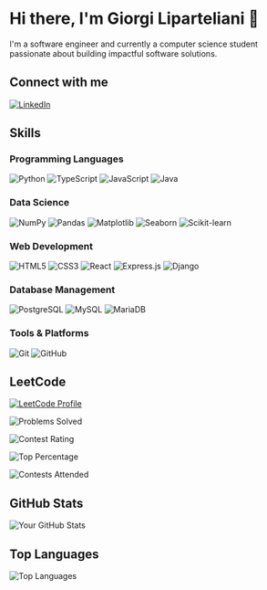 # Hi there, I'm Giorgi Liparteliani 👋

I'm a software engineer and currently a computer science student passionate about building impactful software solutions.

## Connect with me

[![LinkedIn](https://img.shields.io/badge/-LinkedIn-0A66C2?style=flat-square&logo=linkedin&logoColor=white)](https://www.linkedin.com/in/giorgi-liparteliani-885039248/)

## Skills

### Programming Languages
![Python](https://img.shields.io/badge/-Python-3776AB?style=flat-square&logo=Python&logoColor=white)
![TypeScript](https://img.shields.io/badge/-TypeScript-007ACC?style=flat-square&logo=typescript&logoColor=white)
![JavaScript](https://img.shields.io/badge/-JavaScript-F7DF1E?style=flat-square&logo=javascript&logoColor=black)
![Java](https://img.shields.io/badge/-Java-007396?style=flat-square&logo=java&logoColor=white)

### Data Science
![NumPy](https://img.shields.io/badge/-NumPy-013243?style=flat-square&logo=numpy&logoColor=white)
![Pandas](https://img.shields.io/badge/-Pandas-150458?style=flat-square&logo=pandas&logoColor=white)
![Matplotlib](https://img.shields.io/badge/-Matplotlib-3776AB?style=flat-square&logo=python&logoColor=white)
![Seaborn](https://img.shields.io/badge/-Seaborn-2C2D72?style=flat-square&logo=python&logoColor=white)
![Scikit-learn](https://img.shields.io/badge/-Scikit--learn-F7931E?style=flat-square&logo=scikit-learn&logoColor=white)

### Web Development
![HTML5](https://img.shields.io/badge/-HTML5-E34F26?style=flat-square&logo=html5&logoColor=white)
![CSS3](https://img.shields.io/badge/-CSS3-1572B6?style=flat-square&logo=css3&logoColor=white)
![React](https://img.shields.io/badge/-React-61DAFB?style=flat-square&logo=react&logoColor=black)
![Express.js](https://img.shields.io/badge/-Express.js-000000?style=flat-square&logo=express&logoColor=white)
![Django](https://img.shields.io/badge/-Django-092E20?style=flat-square&logo=django&logoColor=white)

### Database Management
![PostgreSQL](https://img.shields.io/badge/-PostgreSQL-336791?style=flat-square&logo=postgresql&logoColor=white)
![MySQL](https://img.shields.io/badge/-MySQL-4479A1?style=flat-square&logo=mysql&logoColor=white)
![MariaDB](https://img.shields.io/badge/-MariaDB-003545?style=flat-square&logo=mariadb&logoColor=white)

### Tools & Platforms
![Git](https://img.shields.io/badge/-Git-F05032?style=flat-square&logo=git&logoColor=white)
![GitHub](https://img.shields.io/badge/-GitHub-181717?style=flat-square&logo=github&logoColor=white)


## LeetCode

[![LeetCode Profile](https://img.shields.io/badge/-LeetCode%20Profile-FFA116?style=flat-square&logo=LeetCode&logoColor=black)](https://leetcode.com/u/giorgi_ez/)

  ![Problems Solved](https://img.shields.io/badge/Solved%20Problems-500%2B-green?style=for-the-badge&logo=leetcode&logoColor=white)

  ![Contest Rating](https://img.shields.io/badge/Contest%20Rating-1550-blue?style=for-the-badge&logo=leetcode&logoColor=white)

  ![Top Percentage](https://img.shields.io/badge/Top%20Percentage-30%25-orange?style=for-the-badge&logo=leetcode&logoColor=white)

  ![Contests Attended](https://img.shields.io/badge/Contests%20Attended-19-purple?style=for-the-badge&logo=leetcode&logoColor=white)

## GitHub Stats

![Your GitHub Stats](https://github-readme-stats.vercel.app/api?username=giorgiez&show_icons=true&theme=default)

## Top Languages

![Top Languages](https://github-readme-stats.vercel.app/api/top-langs/?username=giorgiez&layout=compact&theme=default)

